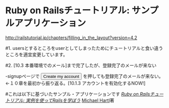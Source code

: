 # Ruby on Railsチュートリアル: サンプルアプリケーション
http://railstutorial.jp/chapters/filling_in_the_layout?version=4.2

#1. usersとするところをuserとしてしまったためにチュートリアルと食い違うところを適宜変更しています。

#2. [10.3 本番環境でのメール]まで完了したが、登録完了のメールが来ない
  <!-- -Herokuアカウントにクレジットカードを設定する必要があるが、登録していなかった。→登録完了*解決済み。* -->

  -signupページで  <input type="submit" name="commit" value="Create my account" class="btn btn-primary" /> を押しても登録完了のメールが来ない。←１０章を最初から振り返る。[10.1.3 アカウントを有効化するNOW!]

#これは以下に基づいたサンプル・アプリケーションです
[*Ruby on Railsチュートリアル:
実例を使ってRailsを学ぼう*](http://railstutorial.jp/)
[Michael Hartl](http://www.michaelhartl.com/)著
